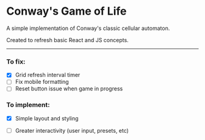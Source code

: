 # Conway's Game of Life
A simple implementation of Conway's classic cellular automaton.

Created to refresh basic React and JS concepts.

---
### To fix:
- [x] Grid refresh interval timer
- [ ] Fix mobile formatting
- [ ] Reset button issue when game in progress
### To implement:
- [x] Simple layout and styling
- [ ] Greater interactivity (user input, presets, etc)


